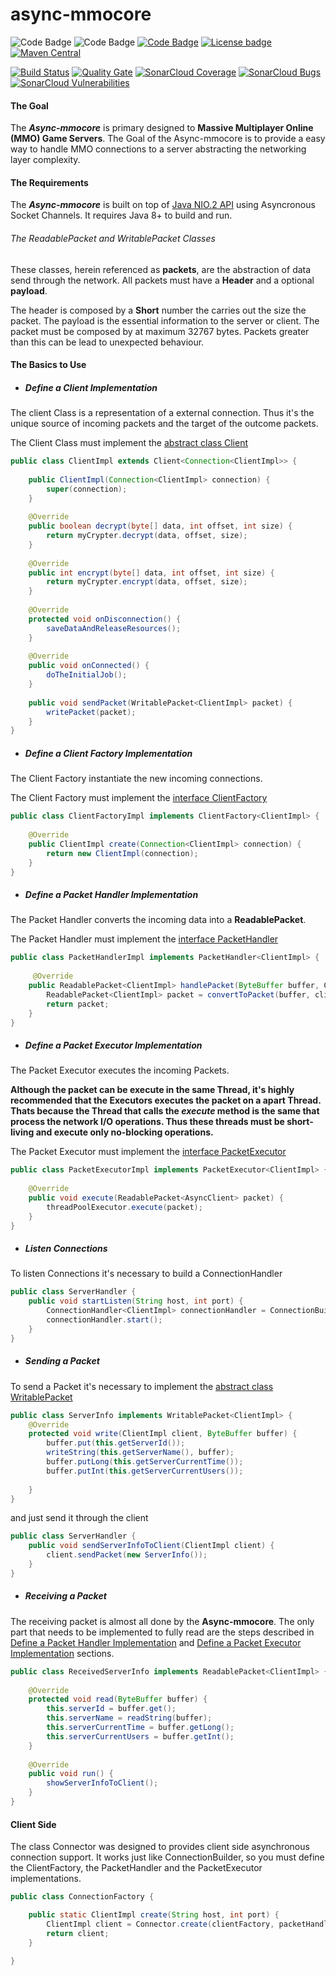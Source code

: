 # async-mmocore
![Code Badge](https://img.shields.io/badge/Project-L2J-red.svg?logo=github&logoColor=white)
![Code Badge](https://img.shields.io/badge/Powered_by-Java_1.8-lightgray.svg?logo=java&logoColor=white)
[![Code Badge](https://img.shields.io/badge/Versioning-Semantic-green.svg?logo=git&logoColor=white)](https://semver.org/)
[![License badge](https://img.shields.io/badge/license-GPL-blue.svg?logo=gnu&logoColor=white)](https://opensource.org/licenses/AGPL-3.0)
[![Maven Central](https://maven-badges.herokuapp.com/maven-central/io.github.joealisson/async-mmocore/badge.svg)](https://maven-badges.herokuapp.com/maven-central/io.github.joealisson/async-mmocore)


[![Build Status](https://travis-ci.org/JoeAlisson/async-mmocore.svg?branch=master)](https://travis-ci.org/JoeAlisson/async-mmocore)
[![Quality Gate](https://sonarcloud.io/api/project_badges/measure?project=JoeAlisson_async-mmocore&metric=alert_status)](https://sonarcloud.io/dashboard?id=JoeAlisson_async-mmocore)
[![SonarCloud Coverage](https://sonarcloud.io/api/project_badges/measure?project=JoeAlisson_async-mmocore&metric=coverage)](https://sonarcloud.io/component_measures?id=JoeAlisson_async-mmocore&metric=Coverage)
[![SonarCloud Bugs](https://sonarcloud.io/api/project_badges/measure?project=JoeAlisson_async-mmocore&metric=bugs)](https://sonarcloud.io/component_measures/metric/reliability_rating/list?id=JoeAlisson_async-mmocore)
[![SonarCloud Vulnerabilities](https://sonarcloud.io/api/project_badges/measure?project=JoeAlisson_async-mmocore&metric=vulnerabilities)](https://sonarcloud.io/component_measures/metric/security_rating/list?id=JoeAlisson_async-mmocore)



#### The  Goal

The _**Async-mmocore**_ is primary designed to **Massive Multiplayer Online (MMO) Game Servers**. 
The Goal of the Async-mmocore is to provide a easy way to handle MMO connections to a server abstracting the networking layer complexity.

#### The Requirements 

The _**Async-mmocore**_ is built on top of [Java NIO.2 API](https://docs.oracle.com/javase/7/docs/api/java/nio/channels/AsynchronousSocketChannel.html) using Asyncronous Socket Channels. It requires Java 8+ to build and run.

###### The ReadablePacket and WritablePacket Classes

These classes, herein referenced as **packets**, are the abstraction of data send through the network.
All packets must have a **Header** and a optional **payload**. 

The header is composed by a **Short** number the carries out the size the packet. 
The payload is the essential information to the server or client. The packet must be composed by at maximum 32767 bytes.
Packets greater than this can be lead to unexpected behaviour. 

#### The Basics to Use

* ##### Define a Client Implementation

The client Class is a representation of a external connection. Thus it's the unique source of incoming packets and the target of the outcome packets.

The Client Class must implement the [abstract class Client](https://github.com/JoeAlisson/async-mmocore/blob/master/src/main/io.github.joealisson.mmocore/io/github/joealisson/mmocore/Client.java) 

```java
public class ClientImpl extends Client<Connection<ClientImpl>> {
    
    public ClientImpl(Connection<ClientImpl> connection) {
        super(connection);
    }
        
    @Override
    public boolean decrypt(byte[] data, int offset, int size) {
        return myCrypter.decrypt(data, offset, size);
    }
    
    @Override
    public int encrypt(byte[] data, int offset, int size) {
        return myCrypter.encrypt(data, offset, size);
    }
    
    @Override
    protected void onDisconnection() {
        saveDataAndReleaseResources();
    }
    
    @Override
    public void onConnected() {
        doTheInitialJob();    
    }
    
    public void sendPacket(WritablePacket<ClientImpl> packet) {
        writePacket(packet);
    }
}
```

* ##### Define a Client Factory Implementation

The Client Factory instantiate the new incoming connections. 

The Client Factory must implement the [interface ClientFactory](https://github.com/JoeAlisson/async-mmocore/blob/master/src/main/io.github.joealisson.mmocore/io/github/joealisson/mmocore/ClientFactory.java)

```java
public class ClientFactoryImpl implements ClientFactory<ClientImpl> {
    
    @Override
    public ClientImpl create(Connection<ClientImpl> connection) {
        return new ClientImpl(connection);
    }    
}
``` 

* ##### Define a Packet Handler Implementation

The Packet Handler converts the incoming data into a **ReadablePacket**.

The Packet Handler must implement the [interface PacketHandler](https://github.com/JoeAlisson/async-mmocore/blob/master/src/main/io.github.joealisson.mmocore/io/github/joealisson/mmocore/PacketHandler.java)
```java
public class PacketHandlerImpl implements PacketHandler<ClientImpl> {
    
     @Override
    public ReadablePacket<ClientImpl> handlePacket(ByteBuffer buffer, ClientImpl client) {
        ReadablePacket<ClientImpl> packet = convertToPacket(buffer, client);
        return packet;
    }
}

```

* ##### Define a Packet Executor Implementation

The Packet Executor executes the incoming Packets. 

**Although the packet can be execute in the same Thread, it's highly recommended that the Executors executes the packet on a apart Thread.
Thats because the Thread that calls the _execute_ method is the same that process the network I/O operations. Thus these threads must be short-living and execute only no-blocking operations.**

The Packet Executor must implement the [interface PacketExecutor](https://github.com/JoeAlisson/async-mmocore/blob/master/src/main/io.github.joealisson.mmocore/io/github/joealisson/mmocore/PacketExecutor.java)

```java
public class PacketExecutorImpl implements PacketExecutor<ClientImpl> {
    
    @Override
    public void execute(ReadablePacket<AsyncClient> packet) { 
        threadPoolExecutor.execute(packet);
    }
}
```  

* ##### Listen Connections

To listen Connections it's necessary to build a ConnectionHandler

```java
public class ServerHandler {
    public void startListen(String host, int port) { 
        ConnectionHandler<ClientImpl> connectionHandler = ConnectionBuilder.create(new InetSocketAddress(host, port), new ClientFactoryImpl(), new PacketHandlerImpl(), new PacketExecutorImpl()).build();
        connectionHandler.start();
    }    
} 

```

* ##### Sending a Packet

To send a Packet it's necessary to implement the [abstract class WritablePacket](https://github.com/JoeAlisson/async-mmocore/blob/master/src/main/io.github.joealisson.mmocore/io/github/joealisson/mmocore/WritablePacket.java)

```java
public class ServerInfo implements WritablePacket<ClientImpl> {
    @Override
    protected void write(ClientImpl client, ByteBuffer buffer) {
        buffer.put(this.getServerId());
        writeString(this.getServerName(), buffer);
        buffer.putLong(this.getServerCurrentTime());
        buffer.putInt(this.getServerCurrentUsers());
        
    }
}
```
and just send it through the client

```java
public class ServerHandler {
    public void sendServerInfoToClient(ClientImpl client) {
        client.sendPacket(new ServerInfo());
    }
}
```

* ##### Receiving a Packet

The receiving packet is almost all done by the **Async-mmocore**. The only part that needs to be implemented to fully read are the steps described in [Define a Packet Handler Implementation](#define-a-packet-handler-implementation) and [Define a Packet Executor Implementation](#define-a-packet-executor-implementation) sections.  
```java
public class ReceivedServerInfo implements ReadablePacket<ClientImpl> {
    
    @Override
    protected void read(ByteBuffer buffer) {
        this.serverId = buffer.get();
        this.serverName = readString(buffer);
        this.serverCurrentTime = buffer.getLong();
        this.serverCurrentUsers = buffer.getInt();
    }
    
    @Override
    public void run() {
        showServerInfoToClient();
    }
}
```

#### Client Side

The class Connector was designed to provides client side asynchronous connection support. It works just like ConnectionBuilder, so you must define the ClientFactory, the PacketHandler and the PacketExecutor implementations.

```java
public class ConnectionFactory {

    public static ClientImpl create(String host, int port) {
        ClientImpl client = Connector.create(clientFactory, packetHandler, packetExecutor).connect(new InetSocketAddress(host, port));
        return client;
    }

}
```